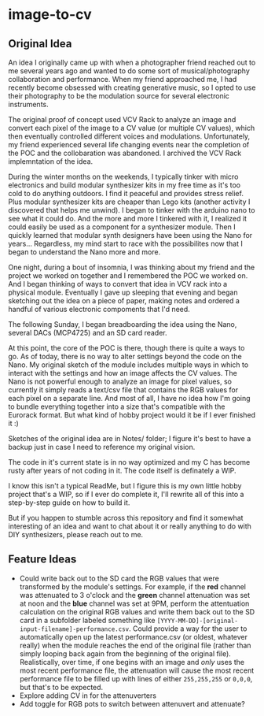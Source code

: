 # image-to-cv

## Original Idea
An idea I originally came up with when a photographer friend reached out to me several years ago and wanted to do some sort of musical/photography collaboration and performance. When my friend approached me, I had recently become obsessed with creating generative music, so I opted to use their photography to be the modulation source for several electronic instruments. 

The original proof of concept used VCV Rack to analyze an image and convert each pixel of the image to a CV value (or multiple CV values), which then eventually controlled different voices and modulations. Unfortunately, my friend experienced several life changing events near the completion of the POC and the collobaration was abandoned. I archived the VCV Rack implemntation of the idea.

During the winter months on the weekends, I typically tinker with micro electronics and build modular synthesizer kits in my free time as it's too cold to do anything outdoors. I find it peaceful and provides stress relief. Plus modular synthesizer kits are cheaper than Lego kits (another activity I discovered that helps me unwind). I began to tinker with the arduino nano to see what it could do. And the more and more I tinkered with it, I realized it could easily be used as a component for a synthesizer module. Then I quickly learned that modular synth designers have been using the Nano for years... Regardless, my mind start to race with the possibilites now that I began to understand the Nano more and more.

One night, during a bout of insomnia, I was thinking about my friend and the project we worked on together and I remembered the POC we worked on. And I began thinking of ways to convert that idea in VCV rack into a physical module. Eventually I gave up sleeping that evening and began sketching out the idea on a piece of paper, making notes and ordered a handful of various electronic compoments that I'd need. 

The following Sunday, I began breadboarding the idea using the Nano, several DACs (MCP4725) and an SD card reader. 

At this point, the core of the POC is there, though there is quite a ways to go. As of today, there is no way to alter settings beyond the code on the Nano. My original sketch of the module includes multiple ways in which to interact with the settings and how an image affects the CV values. The Nano is not powerful enough to analyze an image for pixel values, so currently it simply reads a text/csv file that contains the RGB values for each pixel on a separate line. And most of all, I have no idea how I'm going to bundle everything together into a size that's compatible with the Eurorack format. But what kind of hobby project would it be if I ever finished it :)

Sketches of the original idea are in Notes/ folder; I figure it's best to have a backup just in case I need to reference my original vision.

The code in it's current state is in no way optimized and my C has become rusty after years of not coding in it. The code itself is definately a WIP.

I know this isn't a typical ReadMe, but I figure this is my own little hobby project that's a WIP, so if I ever do complete it, I'll rewrite all of this into a step-by-step guide on how to build it. 

But if you happen to stumble across this repository and find it somewhat interesting of an idea and want to chat about it or really anything to do with DIY synthesizers, please reach out to me.



## Feature Ideas

* Could write back out to the SD card the RGB values that were transformed by the module's settings. For example, if the **red** channel was attenuated to 3 o'clock and the **green** channel attenuation was set at noon and the **blue** channel was set at 9PM, perform the attentuation calculation on the original RGB values and write them back out to the SD card in a subfolder labeled something like  `[YYYY-MM-DD]-[original-input-filename]-performance.csv`. Could provide a way for the user to automatically open up the latest performance.csv (or oldest, whatever really) when the module reaches the end of the original file (rather than simply looping back again from the beginning of the original file). Realistically, over time, if one begins with an image and _only_ uses the most recent performance file, the attenuation will cause the most recent performance file to be filled up with lines of either ```255,255,255``` or ```0,0,0```, but that's to be expected.
* Explore adding CV in for the attenuverters
* Add toggle for RGB pots to switch between attenuvert and attenuate?

